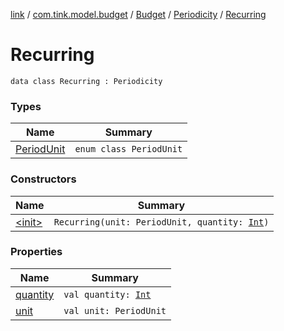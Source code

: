 [link](../../../../index.md) / [com.tink.model.budget](../../../index.md) / [Budget](../../index.md) / [Periodicity](../index.md) / [Recurring](./index.md)

# Recurring

`data class Recurring : Periodicity`

### Types

| Name | Summary |
|---|---|
| [PeriodUnit](-period-unit/index.md) | `enum class PeriodUnit` |

### Constructors

| Name | Summary |
|---|---|
| [&lt;init&gt;](-init-.md) | `Recurring(unit: PeriodUnit, quantity: `[`Int`](https://kotlinlang.org/api/latest/jvm/stdlib/kotlin/-int/index.html)`)` |

### Properties

| Name | Summary |
|---|---|
| [quantity](quantity.md) | `val quantity: `[`Int`](https://kotlinlang.org/api/latest/jvm/stdlib/kotlin/-int/index.html) |
| [unit](unit.md) | `val unit: PeriodUnit` |
